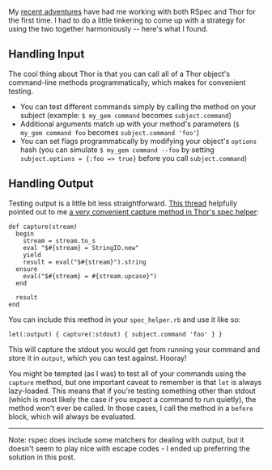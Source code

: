 My [recent adventures](https://github.com/brianokeefe/vhost_writer) have had me working with both RSpec and Thor for the first time. I had to do a little tinkering to come up with a strategy for using the two together harmoniously -- here's what I found.

## Handling Input

The cool thing about Thor is that you can call all of a Thor object's command-line methods programmatically, which makes for convenient testing.

* You can test different commands simply by calling the method on your subject (example: `$ my_gem command` becomes `subject.command`)
* Additional arguments match up with your method's parameters (`$ my_gem command foo` becomes `subject.command 'foo'`)
* You can set flags programmatically by modifying your object's `options` hash (you can simulate `$ my_gem command --foo` by setting `subject.options = {:foo => true}` before you call `subject.command`)


## Handling Output

Testing output is a little bit less straightforward. [This thread](http://stackoverflow.com/questions/12673485/how-to-test-stdin-for-a-cli-using-rspec) helpfully pointed out to me [a very convenient capture method in Thor's spec helper](https://github.com/erikhuda/thor/blob/d634d240bdc0462fe677031e1dc6ed656e54f27e/spec/helper.rb#L49):


    def capture(stream)
      begin
        stream = stream.to_s
        eval "$#{stream} = StringIO.new"
        yield
        result = eval("$#{stream}").string
      ensure
        eval("$#{stream} = #{stream.upcase}")
      end

      result
    end

You can include this method in your `spec_helper.rb` and use it like so:

	let(:output) { capture(:stdout) { subject.command 'foo' } }

This will capture the stdout you would get from running your command and store it in `output`, which you can test against. Hooray!

You might be tempted (as I was) to test all of your commands using the `capture` method, but one important caveat to remember is that `let` is always lazy-loaded. This means that if you're testing something other than stdout (which is most likely the case if you expect a command to run quietly), the method won't ever be called. In those cases, I call the method in a `before` block, which will always be evaluated.

---

Note: rspec does include some matchers for dealing with output, but it doesn't seem to play nice with escape codes - I ended up preferring the solution in this post.